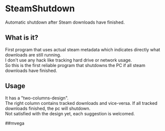 # SteamShutdown
Automatic shutdown after Steam downloads have finished.

## What is it?

First program that uses actual steam metadata which indicates directly what downloads are still running.  
I don't use any hack like tracking hard drive or network usage.  
So this is the first reliable program that shutdowns the PC if all steam downloads have finished.

## Usage
It has a "two-columns-design".  
The right column contains tracked downloads and vice-versa. If all tracked downloads finished, the pc will shutdown.  
Not satisfied with the design yet, each suggestion is welcomed.

##mvega